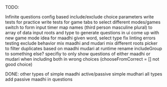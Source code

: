 TODO:

Infinite questions
config based include/exclude choice parameters
write tests for practice
write tests for game
tabs to select different modes/games
switch to form input
timer
map names (third person masculine plural) to array of data
input roots and type to generate questions in ui
come up with new game mode idea for maadhi
given word, select type
fix linting errors
testing exclude behavior
mix maadhi and mudari
mix different roots
picker to filter duplicates based on maadhi mudari at runtime
rename includeGroup to something else?
specifiy to only show questions of either maadhi or mudari when including both in wrong choices (chooseFromCorrect = [] not good choice)



DONE:
other types of simple maadhi
active/passive simple mudhari all types
add passive maadhi in questions
